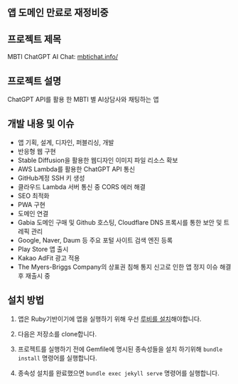 ## 앱 도메인 만료로 재정비중

## 프로젝트 제목

MBTI ChatGPT AI Chat: [mbtichat.info/](https://mbtichat.info/)

## 프로젝트 설명

ChatGPT API를 활용 한 MBTI 별 AI상담사와 채팅하는 앱

## 개발 내용 및 이슈

- 앱 기획, 설계, 디자인, 퍼블리싱, 개발
- 반응형 웹 구현
- Stable Diffusion을 활용한 웹디자인 이미지 파일 리소스 확보
- AWS Lambda를 활용한 ChatGPT API 통신
- GitHub계정 SSH 키 생성
- 클라우드 Lambda 서버 통신 중 CORS 에러 해결
- SEO 최적화
- PWA 구현
- 도메인 연결
- Gabia 도메인 구매 및 Github 호스팅, Cloudflare DNS 프록시를 통한 보안 및 트레픽 관리
- Google, Naver, Daum 등 주요 포털 사이트 검색 엔진 등록
- Play Store 앱 출시
- Kakao AdFit 광고 적용
- The Myers-Briggs Company의 상표권 침해 통지 신고로 인한 앱 정지 이슈 해결 후 재출시 중


## 설치 방법

1. 앱은 Ruby기반이기에 앱을 실행하기 위해 우선 [루비를 설치](https://www.ruby-lang.org/ko/downloads/)해야합니다.

2. 다음은 저장소를 clone합니다.

3. 프로젝트를 실행하기 전에 Gemfile에 명시된 종속성들을 설치 하기위해 `bundle install` 명령어를 실행합니다.

4. 종속성 설치를 완료했으면 `bundle exec jekyll serve` 명령어를 실행합니다.
